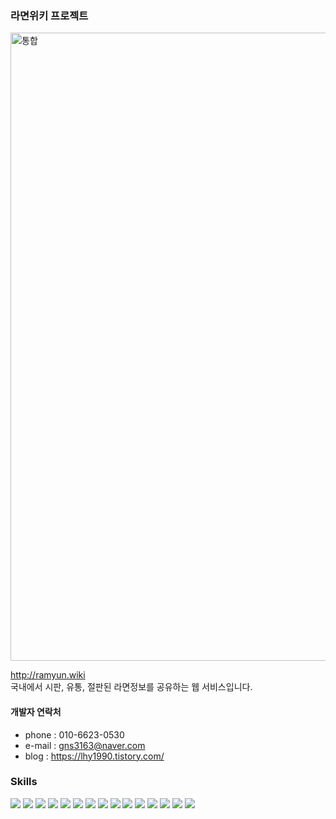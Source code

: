 ### 라면위키 프로젝트
<img width="1005" alt="통합" src="https://user-images.githubusercontent.com/44134757/144951932-54231b1f-75d2-4efb-af79-406fab6291ff.PNG">

 http://ramyun.wiki  
국내에서 시판, 유통, 절판된 라면정보를 공유하는 웹 서비스입니다. 

#### 개발자 연락처
- phone : 010-6623-0530
- e-mail : gns3163@naver.com
- blog : https://lhy1990.tistory.com/  
### __Skills__  
<img src="https://img.shields.io/badge/JAVA-007396?style=flat&logo=Java&logoColor=ffffff"/> <img src="https://img.shields.io/badge/Spring-6DB33F?style=flat&logo=Spring&logoColor=ffffff"/> <img src="https://img.shields.io/badge/Apache Maven-C71A36?style=flat&logo=Apache Maven&logoColor=ffffff"/>
<img src="https://img.shields.io/badge/Mybatis-0085CA?style=flat&logo=CircleCI&logoColor=ffffff"/> <img src="https://img.shields.io/badge/JSP-F9A03C?style=flat&logo=Java&logoColor=ffffff"/> <img src="https://img.shields.io/badge/C-0288D1?style=flat&logo=C&logoColor=ffffff"/> <img src="https://img.shields.io/badge/HTML5-E34F26?style=flat&logo=HTML5&logoColor=ffffff"/> <img src="https://img.shields.io/badge/CSS3-1572B6?style=flat&logo=CSS3&logoColor=ffffff"/> <img src="https://img.shields.io/badge/jQuery-0769AD?style=flat&logo=jQuery&logoColor=ffffff"/> <img src="https://img.shields.io/badge/javascript-F7DF1E?style=flat&logo=javascript&logoColor=ffffff"/> <img src="https://img.shields.io/badge/MySQL-4479A1?style=flat&logo=MySQL&logoColor=ffffff"/> <img src="https://img.shields.io/badge/Apache Tomcat-F8DC75?style=flat&logo=Apache Tomcat&logoColor=ffffff"/> <img src="https://img.shields.io/badge/CentOS-262577?style=flat&logo=CentOS&logoColor=ffffff"/> <img src="https://img.shields.io/badge/Docker-0085CA?style=flat&logo=Docker&logoColor=ffffff"/> <img src="https://img.shields.io/badge/naver cloud flaform-2F8D46?style=flat&logo=Cloudways&logoColor=ffffff"/> 

